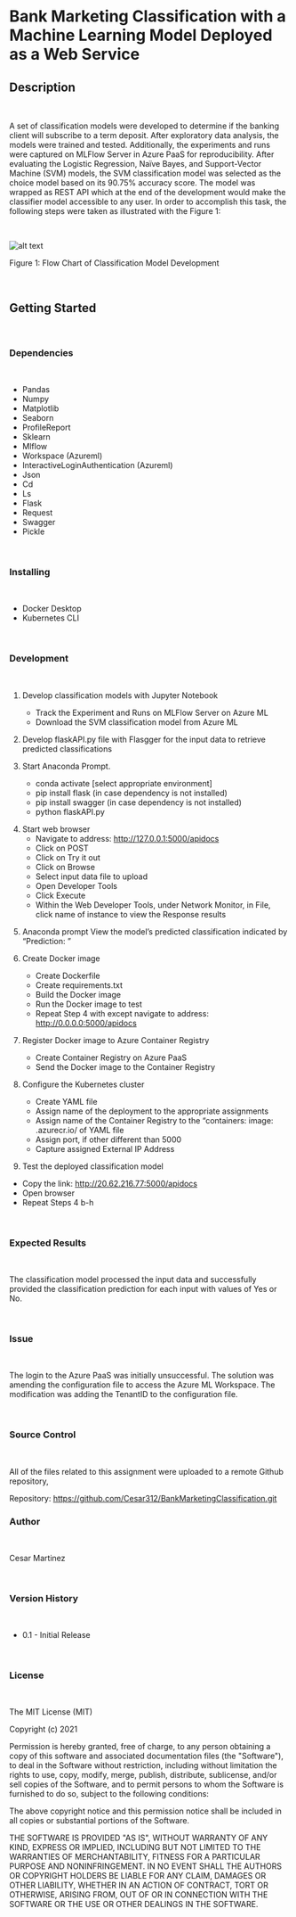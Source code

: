 # <b>Bank Marketing Classification with a Machine Learning Model Deployed as a Web Service</b>

## <b>Description</b>

<br>

A set of classification models were developed to determine if the banking client will subscribe to
a term deposit. After exploratory data analysis, the models were trained and tested. Additionally,
the experiments and runs were captured on MLFlow Server in Azure PaaS for reproducibility.
After evaluating the Logistic Regression, Naïve Bayes, and Support-Vector Machine (SVM)
models, the SVM classification model was selected as the choice model based on its 90.75%
accuracy score. The model was wrapped as REST API which at the end of the development
would make the classifier model accessible to any user. In order to accomplish this task, the
following steps were taken as illustrated with the Figure 1:

<br>

![alt text](images/FinalExamFlowChartofMLModel.png)

Figure 1: Flow Chart of Classification Model Development

<br>

## <b>Getting Started</b>

<br>

### <b>Dependencies</b>

<br>

- Pandas
- Numpy
- Matplotlib
- Seaborn
- ProfileReport
- Sklearn
- Mlflow
- Workspace (Azureml)
- InteractiveLoginAuthentication (Azureml)
- Json
- Cd
- Ls
- Flask
- Request
- Swagger
- Pickle

<br>

### <b>Installing</b>

<br>

- Docker Desktop
- Kubernetes CLI

<br>

### <b>Development</b>

<br>


1. Develop classification models with Jupyter Notebook
    - Track the Experiment and Runs on MLFlow Server on Azure ML
    - Download the SVM classification model from Azure ML


2. Develop flaskAPI.py file with Flasgger for the input data to retrieve predicted
classifications


3. Start Anaconda Prompt.
   - conda activate [select appropriate environment]
   - pip install flask (in case dependency is not installed)
   - pip install swagger (in case dependency is not installed)
   - python flaskAPI.py

4) Start web browser
   - Navigate to address: http://127.0.0.1:5000/apidocs
   - Click on POST
   - Click on Try it out
   - Click on Browse
   - Select input data file to upload
   - Open Developer Tools
   - Click Execute
   - Within the Web Developer Tools, under Network Monitor, in File, click name of instance to view the Response results


5. Anaconda prompt
    View the model’s predicted classification indicated by
    “Prediction: <insert predicted value>”

6. Create Docker image
   - Create Dockerfile
   - Create requirements.txt
   - Build the Docker image
   - Run the Docker image to test
   - Repeat Step 4 with except navigate to address: http://0.0.0.0:5000/apidocs

7. Register Docker image to Azure Container Registry
   - Create Container Registry on Azure PaaS
   - Send the Docker image to the Container Registry

8. Configure the Kubernetes cluster
   - Create YAML file
   - Assign name of the deployment to the appropriate assignments
   - Assign name of the Container Registry to the “containers: image: <name of
    Container Registry>.azurecr.io/<name of the deployment> of YAML file
   - Assign port, if other different than 5000
   - Capture assigned External IP Address

9. Test the deployed classification model
- Copy the link: http://20.62.216.77:5000/apidocs
- Open browser
- Repeat Steps 4 b-h

<br>

### <b>Expected Results</b>

<br>

The classification model processed the input data and successfully provided the classification
prediction for each input with values of Yes or No.

<br>

### <b>Issue</b>

<br>

The login to the Azure PaaS was initially unsuccessful. The solution was amending the
configuration file to access the Azure ML Workspace. The modification was adding the
TenantID to the configuration file.

<br>

### <b>Source Control</b>

<br>

All of the files related to this assignment were uploaded to a remote Github repository,

Repository: https://github.com/Cesar312/BankMarketingClassification.git

### <b>Author</b>

<br>

Cesar Martinez

<br>

### <b>Version History</b>

<br>

- 0.1 - Initial Release

<br>

### <b>License</b>

<br>

The MIT License (MIT)

Copyright (c) 2021

Permission is hereby granted, free of charge, to any person obtaining a copy of this software and
associated documentation files (the "Software"), to deal in the Software without restriction,
including without limitation the rights to use, copy, modify, merge, publish, distribute,
sublicense, and/or sell copies of the Software, and to permit persons to whom the Software is
furnished to do so, subject to the following conditions:

The above copyright notice and this permission notice shall be included in all copies or
substantial portions of the Software.

THE SOFTWARE IS PROVIDED "AS IS", WITHOUT WARRANTY OF ANY KIND,
EXPRESS OR IMPLIED, INCLUDING BUT NOT LIMITED TO THE WARRANTIES OF
MERCHANTABILITY, FITNESS FOR A PARTICULAR PURPOSE AND
NONINFRINGEMENT. IN NO EVENT SHALL THE AUTHORS OR COPYRIGHT
HOLDERS BE LIABLE FOR ANY CLAIM, DAMAGES OR OTHER LIABILITY,
WHETHER IN AN ACTION OF CONTRACT, TORT OR OTHERWISE, ARISING FROM,
OUT OF OR IN CONNECTION WITH THE SOFTWARE OR THE USE OR OTHER
DEALINGS IN THE SOFTWARE.

<br>
